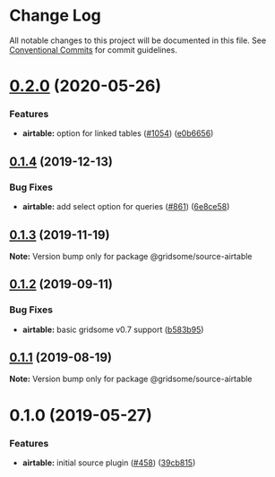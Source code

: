 # Change Log

All notable changes to this project will be documented in this file.
See [Conventional Commits](https://conventionalcommits.org) for commit guidelines.

# [0.2.0](https://github.com/gridsome/gridsome/tree/master/packages/source-airtable/compare/@gridsome/source-airtable@0.1.4...@gridsome/source-airtable@0.2.0) (2020-05-26)


### Features

* **airtable:** option for linked tables ([#1054](https://github.com/gridsome/gridsome/tree/master/packages/source-airtable/issues/1054)) ([e0b6656](https://github.com/gridsome/gridsome/tree/master/packages/source-airtable/commit/e0b665635f19b22fe6617cddc2b0c3122fc44d49))





## [0.1.4](https://github.com/gridsome/gridsome/tree/master/packages/source-airtable/compare/@gridsome/source-airtable@0.1.3...@gridsome/source-airtable@0.1.4) (2019-12-13)


### Bug Fixes

* **airtable:** add select option for queries ([#861](https://github.com/gridsome/gridsome/tree/master/packages/source-airtable/issues/861)) ([6e8ce58](https://github.com/gridsome/gridsome/tree/master/packages/source-airtable/commit/6e8ce58560d7e7ae1d2c4b18ef44b0946fe0bedf))





## [0.1.3](https://github.com/gridsome/gridsome/tree/master/packages/source-airtable/compare/@gridsome/source-airtable@0.1.2...@gridsome/source-airtable@0.1.3) (2019-11-19)

**Note:** Version bump only for package @gridsome/source-airtable





## [0.1.2](https://github.com/gridsome/gridsome/tree/master/packages/source-airtable/compare/@gridsome/source-airtable@0.1.1...@gridsome/source-airtable@0.1.2) (2019-09-11)


### Bug Fixes

* **airtable:** basic gridsome v0.7 support ([b583b95](https://github.com/gridsome/gridsome/tree/master/packages/source-airtable/commit/b583b95))





## [0.1.1](https://github.com/gridsome/gridsome/tree/master/packages/source-airtable/compare/@gridsome/source-airtable@0.1.0...@gridsome/source-airtable@0.1.1) (2019-08-19)

**Note:** Version bump only for package @gridsome/source-airtable





# 0.1.0 (2019-05-27)


### Features

* **airtable:** initial source plugin ([#458](https://github.com/gridsome/gridsome/tree/master/packages/source-airtable/issues/458)) ([39cb815](https://github.com/gridsome/gridsome/tree/master/packages/source-airtable/commit/39cb815))
